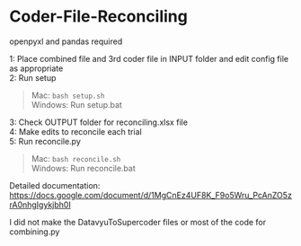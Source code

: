 # Coder-File-Reconciling
openpyxl and pandas required

1: Place combined file and 3rd coder file in INPUT folder and edit config file as appropriate\
2: Run setup
> Mac: `bash setup.sh`\
> Windows: Run setup.bat

3: Check OUTPUT folder for reconciling.xlsx file\
4: Make edits to reconcile each trial\
5: Run reconcile.py
> Mac: `bash reconcile.sh`\
> Windows: Run reconcile.bat

Detailed documentation: https://docs.google.com/document/d/1MgCnEz4UF8K_F9o5Wru_PcAnZO5zrA0nhgIgykjbh0I

I did not make the DatavyuToSupercoder files or most of the code for combining.py
